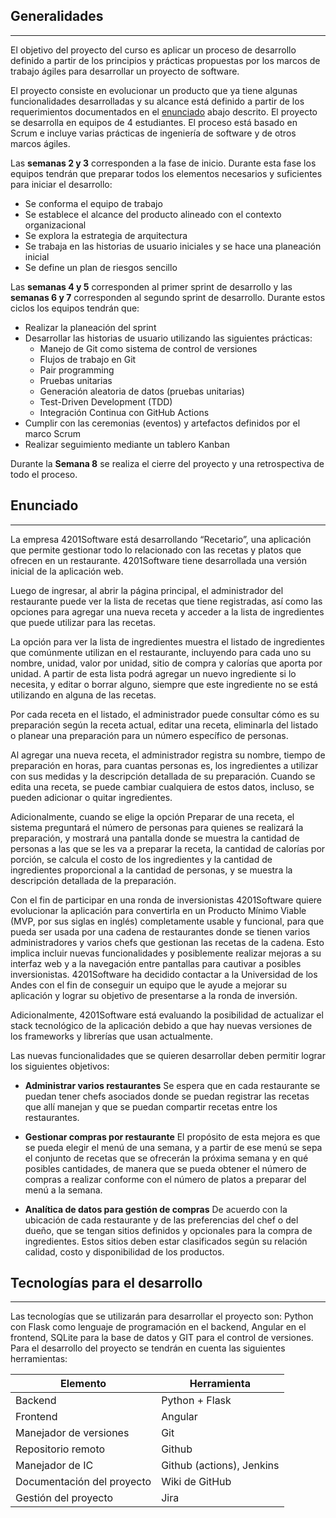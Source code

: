 ## Generalidades
---

El objetivo del proyecto del curso es aplicar un proceso de desarrollo definido a partir de los principios y prácticas propuestas por los marcos de trabajo ágiles para desarrollar un proyecto de software. 

El proyecto consiste en evolucionar un producto que ya tiene algunas funcionalidades desarrolladas y su alcance está definido a partir de los requerimientos documentados en el [enunciado](/mt2_procesos_guias_proyecto/#enunciado) abajo descrito. El proyecto se desarrolla en equipos de 4 estudiantes. El proceso está basado en Scrum e incluye varias prácticas de ingeniería de software y de otros marcos ágiles.

Las **semanas 2 y 3** corresponden a la fase de inicio. Durante esta fase los equipos tendrán que preparar todos los elementos necesarios y suficientes para iniciar el desarrollo: 

- Se conforma el equipo de trabajo
- Se establece el alcance del producto alineado con el contexto organizacional
- Se explora la estrategia de arquitectura
- Se trabaja en las historias de usuario iniciales y se hace una planeación inicial
- Se define un plan de riesgos sencillo
 
Las **semanas 4 y 5** corresponden al primer sprint de desarrollo y las **semanas 6 y 7** corresponden al segundo sprint de desarrollo. Durante estos ciclos los equipos tendrán que:

- Realizar la planeación del sprint
- Desarrollar las historias de usuario utilizando las siguientes prácticas:
  -  Manejo de Git como sistema de control de versiones
  -  Flujos de trabajo en Git
  -  Pair programming
  -  Pruebas unitarias
  -  Generación aleatoria de datos (pruebas unitarias)
  -  Test-Driven Development (TDD)
  -  Integración Continua con GitHub Actions
- Cumplir con las ceremonias (eventos) y artefactos definidos por el marco Scrum 
- Realizar seguimiento mediante un tablero Kanban

Durante la **Semana 8** se realiza el cierre del proyecto y una retrospectiva de todo el proceso.

## Enunciado
---

La empresa 4201Software está desarrollando “Recetario”, una aplicación que permite gestionar todo lo relacionado con las recetas y platos que ofrecen en un restaurante. 4201Software tiene desarrollada una versión inicial de la aplicación web. 

Luego de ingresar, al abrir la página principal, el administrador del restaurante puede ver la lista de recetas que tiene registradas, así como las opciones para agregar una nueva receta y acceder a la lista de ingredientes que puede utilizar para las recetas. 

La opción para ver la lista de ingredientes muestra el listado de ingredientes que comúnmente utilizan en el restaurante, incluyendo para cada uno su nombre, unidad, valor por unidad, sitio de compra y calorías que aporta por unidad. A partir de esta lista podrá agregar un nuevo ingrediente si lo necesita, y editar o borrar alguno, siempre que este ingrediente no se está utilizando en alguna de las recetas. 

Por cada receta en el listado, el administrador puede consultar cómo es su preparación según la receta actual, editar una receta, eliminarla del listado o planear una preparación para un número específico de personas. 

Al agregar una nueva receta, el administrador registra su nombre, tiempo de preparación en horas, para cuantas personas es, los ingredientes a utilizar con sus medidas y la descripción detallada de su preparación. Cuando se edita una receta, se puede cambiar cualquiera de estos datos, incluso, se pueden adicionar o quitar ingredientes. 

Adicionalmente, cuando se elige la opción Preparar de una receta, el sistema preguntará el número de personas para quienes se realizará la preparación, y mostrará una pantalla donde se muestra la cantidad de personas a las que se les va a preparar la receta, la cantidad de calorías por porción, se calcula el costo de los ingredientes y la cantidad de ingredientes proporcional a la cantidad de personas, y se muestra la descripción detallada de la preparación. 

Con el fin de participar en una ronda de inversionistas 4201Software quiere evolucionar la aplicación para convertirla en un Producto Mínimo Viable (MVP, por sus siglas en inglés) completamente usable y funcional, para que pueda ser usada por una cadena de restaurantes donde se tienen varios administradores y varios chefs que gestionan las recetas de la cadena. Esto implica incluir nuevas funcionalidades y posiblemente realizar mejoras a su interfaz web y a la navegación entre pantallas para cautivar a posibles inversionistas.  4201Software ha decidido contactar a la Universidad de los Andes con el fin de conseguir un equipo que le ayude a mejorar su aplicación y lograr su objetivo de presentarse a la ronda de inversión.  

Adicionalmente, 4201Software está evaluando la posibilidad de actualizar el stack tecnológico de la aplicación debido a que hay nuevas versiones de los frameworks y librerías que usan actualmente.  

Las nuevas funcionalidades que se quieren desarrollar deben permitir lograr los siguientes objetivos:  

- **Administrar varios restaurantes**
Se espera que en cada restaurante se puedan tener chefs asociados donde se puedan registrar las recetas que allí manejan y que se puedan compartir recetas entre los restaurantes.  

- **Gestionar compras por restaurante**
El propósito de esta mejora es que se pueda elegir el menú de una semana, y a partir de ese menú se sepa el conjunto de recetas que se ofrecerán la próxima semana y en qué posibles cantidades, de manera que se pueda obtener el número de compras a realizar conforme con el número de platos a preparar del menú a la semana.  

- **Analítica de datos para gestión de compras**
De acuerdo con la ubicación de cada restaurante y de las preferencias del chef o del dueño, que se tengan sitios definidos y opcionales para la compra de ingredientes. Estos sitios deben estar clasificados según su relación calidad, costo y disponibilidad de los productos. 



## Tecnologías para el desarrollo 
---

Las tecnologías que se utilizarán para desarrollar el proyecto son: Python con Flask como lenguaje de programación en el backend, Angular en el frontend,  SQLite para la base de datos y GIT para el control de versiones. Para el desarrollo del proyecto se tendrán en cuenta las siguientes herramientas:

| Elemento                  | Herramienta |
| ------------------------- | ----------- |
| Backend                | Python + Flask |
| Frontend                  | Angular     |
| Manejador de versiones    | Git         |
| Repositorio remoto        | Github      |
| Manejador de IC    | Github (actions), Jenkins  |
| Documentación del proyecto     | Wiki de GitHub |
| Gestión del proyecto      | Jira |


